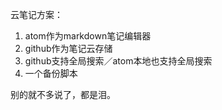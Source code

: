 云笔记方案：

1. atom作为markdown笔记编辑器
2. github作为笔记云存储
3. github支持全局搜索／atom本地也支持全局搜索
4. 一个备份脚本

别的就不多说了，都是泪。
